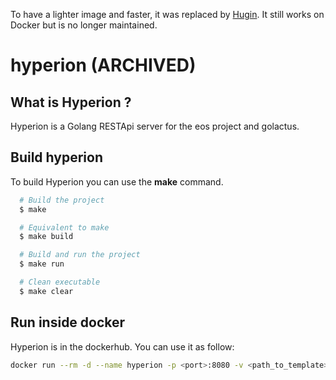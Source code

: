 To have a lighter image and faster, it was replaced by [Hugin](https://github.com/maiste/hyperion). It still works on Docker but is no longer maintained.

# hyperion (ARCHIVED)
 
## What is Hyperion ?
Hyperion is a Golang RESTApi server for the eos project and golactus.

## Build hyperion
To build Hyperion you can use the **make** command.

```sh
  # Build the project
  $ make

  # Equivalent to make
  $ make build

  # Build and run the project
  $ make run

  # Clean executable
  $ make clear
```
## Run inside docker
Hyperion is in the dockerhub. You can use it as follow:
```sh
docker run --rm -d --name hyperion -p <port>:8080 -v <path_to_template>:/templates maiste/hyperion:latest
```
